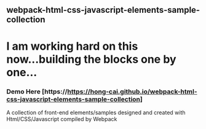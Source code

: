 ## webpack-html-css-javascript-elements-sample-collection
# I am working hard on this now...building the blocks one by one...
### Demo Here [https://https://hong-cai.github.io/webpack-html-css-javascript-elements-sample-collection]
A collection of front-end elements/samples designed and created with Html/CSS/Javascript compiled by Webpack

